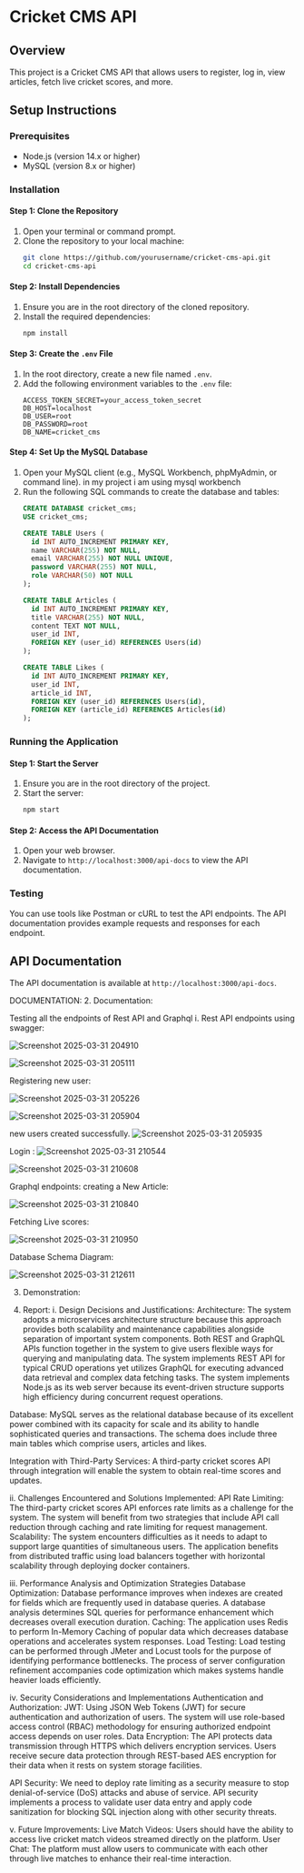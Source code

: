 # Cricket CMS API

## Overview
This project is a Cricket CMS API that allows users to register, log in, view articles, fetch live cricket scores, and more.

## Setup Instructions

### Prerequisites
- Node.js (version 14.x or higher)
- MySQL (version 8.x or higher)

### Installation

#### Step 1: Clone the Repository
1. Open your terminal or command prompt.
2. Clone the repository to your local machine:
   ```bash
   git clone https://github.com/yourusername/cricket-cms-api.git
   cd cricket-cms-api
   ```

#### Step 2: Install Dependencies
1. Ensure you are in the root directory of the cloned repository.
2. Install the required dependencies:
   ```bash
   npm install
   ```

#### Step 3: Create the `.env` File
1. In the root directory, create a new file named `.env`.
2. Add the following environment variables to the `.env` file:
   ```env
   ACCESS_TOKEN_SECRET=your_access_token_secret
   DB_HOST=localhost
   DB_USER=root
   DB_PASSWORD=root
   DB_NAME=cricket_cms
   ```

#### Step 4: Set Up the MySQL Database
1. Open your MySQL client (e.g., MySQL Workbench, phpMyAdmin, or command line).
in my project i am using mysql workbench
2. Run the following SQL commands to create the database and tables:
   ```sql
   CREATE DATABASE cricket_cms;
   USE cricket_cms;

   CREATE TABLE Users (
     id INT AUTO_INCREMENT PRIMARY KEY,
     name VARCHAR(255) NOT NULL,
     email VARCHAR(255) NOT NULL UNIQUE,
     password VARCHAR(255) NOT NULL,
     role VARCHAR(50) NOT NULL
   );

   CREATE TABLE Articles (
     id INT AUTO_INCREMENT PRIMARY KEY,
     title VARCHAR(255) NOT NULL,
     content TEXT NOT NULL,
     user_id INT,
     FOREIGN KEY (user_id) REFERENCES Users(id)
   );

   CREATE TABLE Likes (
     id INT AUTO_INCREMENT PRIMARY KEY,
     user_id INT,
     article_id INT,
     FOREIGN KEY (user_id) REFERENCES Users(id),
     FOREIGN KEY (article_id) REFERENCES Articles(id)
   );
   ```

### Running the Application

#### Step 1: Start the Server
1. Ensure you are in the root directory of the project.
2. Start the server:
   ```bash
   npm start
   ```

#### Step 2: Access the API Documentation
1. Open your web browser.
2. Navigate to `http://localhost:3000/api-docs` to view the API documentation.

### Testing

You can use tools like Postman or cURL to test the API endpoints. The API documentation provides example requests and responses for each endpoint.

## API Documentation

The API documentation is available at `http://localhost:3000/api-docs`.



DOCUMENTATION:
2.	Documentation:

Testing all the endpoints of Rest API and Graphql
i. Rest API endpoints using swagger:
 
![Screenshot 2025-03-31 204910](https://github.com/user-attachments/assets/662561e1-2020-40eb-9ce2-21743fa5ce05)

 ![Screenshot 2025-03-31 205111](https://github.com/user-attachments/assets/14344eb8-bf6a-4ff1-bf1d-cffa18b4fe25)


Registering new user:
 
 ![Screenshot 2025-03-31 205226](https://github.com/user-attachments/assets/44889380-f888-4753-9ced-7c14fa139b52)

![Screenshot 2025-03-31 205904](https://github.com/user-attachments/assets/27d339ba-ba79-4c4d-a123-275969292777)


new users created successfully.
![Screenshot 2025-03-31 205935](https://github.com/user-attachments/assets/e4c13809-32e2-492c-b0ce-1438b809d4ce)


Login :
 ![Screenshot 2025-03-31 210544](https://github.com/user-attachments/assets/3a331eda-07cd-476f-86cf-dbd678cadd51)

![Screenshot 2025-03-31 210608](https://github.com/user-attachments/assets/d0511186-2517-4024-bdfa-99274d1032c8)



 





Graphql endpoints:
creating a New Article:

 ![Screenshot 2025-03-31 210840](https://github.com/user-attachments/assets/534b399b-2ed6-40f7-98fe-2f381c0deaf8)

Fetching Live scores:
 

![Screenshot 2025-03-31 210950](https://github.com/user-attachments/assets/336ad603-00a0-41a0-8175-001d6e303040)



Database Schema Diagram:
 
![Screenshot 2025-03-31 212611](https://github.com/user-attachments/assets/75dfc62c-85a5-4bd2-b45c-b7c0bb38e848)



3.  Demonstration:

4. Report:
i.	Design Decisions and Justifications:
Architecture:
 The system adopts a microservices architecture structure because this approach provides both scalability and maintenance capabilities alongside separation of important system components. Both REST and GraphQL APIs function together in the system to give users flexible ways for querying and manipulating data. The system implements REST API for typical CRUD operations yet utilizes GraphQL for executing advanced data retrieval and complex data fetching tasks. The system implements Node.js as its web server because its event-driven structure supports high efficiency during concurrent request operations.

 Database: 
MySQL serves as the relational database because of its excellent power combined with its capacity for scale and its ability to handle sophisticated queries and transactions. The schema does include three main tables which comprise users, articles and likes.


 Integration with Third-Party Services: 
A third-party cricket scores API through integration will enable the system to obtain real-time scores and updates.


ii.	Challenges Encountered and Solutions Implemented:
API Rate Limiting: The third-party cricket scores API enforces rate limits as a challenge for the system. The system will benefit from two strategies that include API call reduction through caching and rate limiting for request management.
 Scalability: The system encounters difficulties as it needs to adapt to support large quantities of simultaneous users. The application benefits from distributed traffic using load balancers together with horizontal scalability through deploying docker containers.


 
iii.	Performance Analysis and Optimization Strategies 
Database Optimization: 
Database performance improves when indexes are created for fields which are frequently used in database queries. A database analysis determines SQL queries for performance enhancement which decreases overall execution duration.
 Caching: The application uses Redis to perform In-Memory Caching of popular data which decreases database operations and accelerates system responses. 
Load Testing: Load testing can be performed through JMeter and Locust tools for the purpose of identifying performance bottlenecks. The process of server configuration refinement accompanies code optimization which makes systems handle heavier loads efficiently.


iv.	Security Considerations and Implementations
 Authentication and Authorization: JWT: Using JSON Web Tokens (JWT) for secure authentication and authorization of users. The system will use role-based access control (RBAC) methodology for ensuring authorized endpoint access depends on user roles. 
Data Encryption: The API protects data transmission through HTTPS which delivers encryption services. Users receive secure data protection through REST-based AES encryption for their data when it rests on system storage facilities. 

API Security: We need to deploy rate limiting as a security measure to stop denial-of-service (DoS) attacks and abuse of service. API security implements a process to validate user data entry and apply code sanitization for blocking SQL injection along with other security threats.



v.	Future Improvements:
Live Match Videos: Users should have the ability to access live cricket match videos streamed directly on the platform.
 User Chat: The platform must allow users to communicate with each other through live matches to enhance their real-time interaction.

